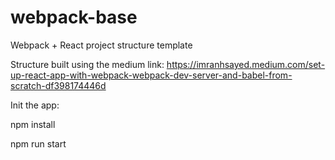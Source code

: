 # webpack-base
Webpack + React project structure template

Structure built using the medium link:
https://imranhsayed.medium.com/set-up-react-app-with-webpack-webpack-dev-server-and-babel-from-scratch-df398174446d

Init the app:

npm install

npm run start
